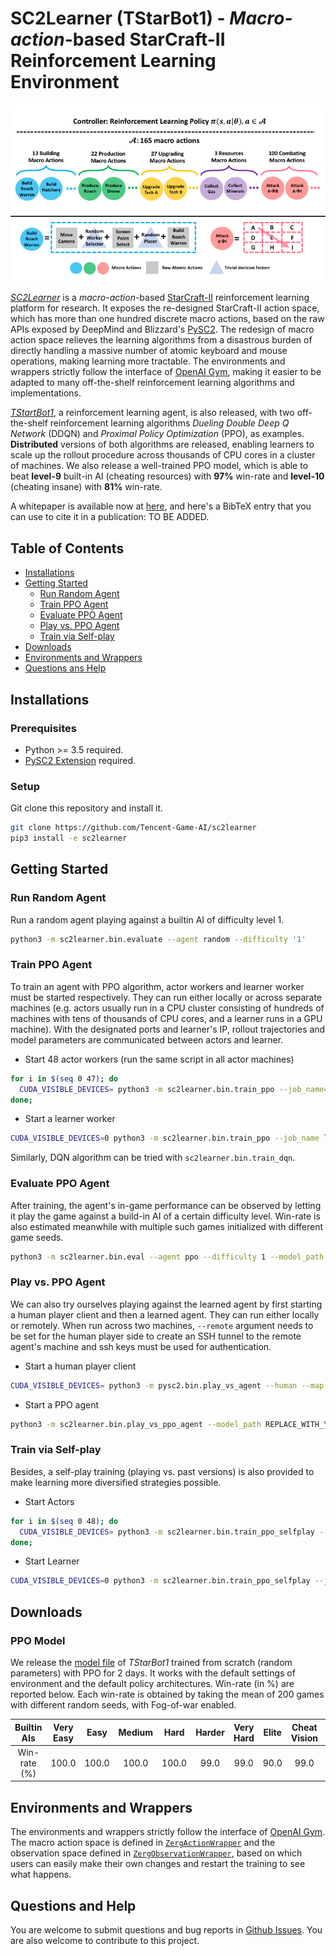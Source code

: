 # SC2Learner (TStarBot1) - *Macro-action*-based StarCraft-II Reinforcement Learning Environment


<p align="center">
<img src="docs/images/overview.png" width=750>
</p>

*[SC2Learner](https://github.com/Tencent-Game-AI/sc2learner)* is a *macro-action*-based [StarCraft-II](https://en.wikipedia.org/wiki/StarCraft_II:_Wings_of_Liberty) reinforcement learning platform for research.
It exposes the re-designed StarCraft-II action space, which has more than one hundred discrete macro actions, based on the raw APIs exposed by DeepMind and Blizzard's [PySC2](https://github.com/deepmind/pysc2).
The redesign of macro action space relieves the learning algorithms from a disastrous burden of directly handling a massive number of atomic keyboard and mouse operations, making learning more tractable.
The environments and wrappers strictly follow the interface of [OpenAI Gym](https://github.com/openai/gym), making it easier to be adapted to many off-the-shelf reinforcement learning algorithms and implementations.

[*TStartBot1*](https://whitepaper-url-to-be-added), a reinforcement learning agent, is also released, with two off-the-shelf reinforcement learning algorithms *Dueling Double Deep Q Network* (DDQN) and *Proximal Policy Optimization* (PPO), as examples.
**Distributed** versions of both algorithms are released, enabling learners to scale up the rollout procedure across thousands of CPU cores in a cluster of machines.
We also release a well-trained PPO model, which is able to beat **level-9** built-in AI (cheating resources) with **97%** win-rate and **level-10** (cheating insane) with **81%** win-rate.  

A whitepaper is available now at [here](https://whitepaper-url-to-be-added), and here's a BibTeX entry that you can use to cite it in a publication: TO BE ADDED.

## Table of Contents
- [Installations](#installations)
- [Getting Started](#getting-started)
 	- [Run Random Agent](#run-random-agent)
	- [Train PPO Agent](#train-ppo-agent)
	- [Evaluate PPO Agent](#evaluate-ppo-agent)
	- [Play vs. PPO Agent](#play-vs.-ppo-agent)
	- [Train via Self-play](#train-via-self-play)
- [Downloads](#downloads)
- [Environments and Wrappers](environments-and-wrappers)
- [Questions ans Help](questions-and-help)


## Installations

### Prerequisites
- Python >= 3.5 required.
- [PySC2 Extension](https://github.com/Tencent-Game-AI/pysc2.git) required.

### Setup
Git clone this repository and install it.
```bash
git clone https://github.com/Tencent-Game-AI/sc2learner
pip3 install -e sc2learner
```

## Getting Started

### Run Random Agent
Run a random agent playing against a builtin AI of difficulty level 1.
```bash
python3 -m sc2learner.bin.evaluate --agent random --difficulty '1'
```

### Train PPO Agent

To train an agent with PPO algorithm, actor workers and learner worker must be started respectively.
They can run either locally or across separate machines (e.g. actors usually run in a CPU cluster consisting of hundreds of machines with tens of thousands of CPU cores, and a learner runs in a GPU machine).
With the designated ports and learner's IP, rollout trajectories and model parameters are communicated between actors and learner. 
- Start 48 actor workers (run the same script in all actor machines) 
```bash
for i in $(seq 0 47); do
  CUDA_VISIBLE_DEVICES= python3 -m sc2learner.bin.train_ppo --job_name=actor --learner_ip localhost &
done;
```

- Start a learner worker
```bash
CUDA_VISIBLE_DEVICES=0 python3 -m sc2learner.bin.train_ppo --job_name learner
```

Similarly, DQN algorithm can be tried with `sc2learner.bin.train_dqn`.

### Evaluate PPO Agent
After training, the agent's in-game performance can be observed by letting it play the game against a build-in AI of a certain difficulty level.
Win-rate is also estimated meanwhile with multiple such games initialized with different game seeds.
```bash
python3 -m sc2learner.bin.eval --agent ppo --difficulty 1 --model_path REPLACE_WITH_YOUR_OWN_MODLE_PATH
```
###

### Play vs. PPO Agent
We can also try ourselves playing against the learned agent by first starting a human player client and then a learned agent.
They can run either locally or remotely.
When run across two machines, `--remote` argument needs to be set for the human player side to create an SSH tunnel to the remote agent's machine and ssh keys must be used for authentication. 

- Start a human player client
```bash
CUDA_VISIBLE_DEVICES= python3 -m pysc2.bin.play_vs_agent --human --map AbyssalReef --user_race zerg
```

- Start a PPO agent
```bash
python3 -m sc2learner.bin.play_vs_ppo_agent --model_path REPLACE_WITH_YOUR_OWN_MODLE_PATH
```

### Train via Self-play

Besides, a self-play training (playing vs. past versions) is also provided to make learning more diversified strategies possible.

- Start Actors
```bash
for i in $(seq 0 48); do
  CUDA_VISIBLE_DEVICES= python3 -m sc2learner.bin.train_ppo_selfplay --job_name=actor --learner_ip localhost &
done;
```

- Start Learner
```bash
CUDA_VISIBLE_DEVICES=0 python3 -m sc2learner.bin.train_ppo_selfplay --job_name learner
```

## Downloads

### PPO Model

We release the [model file](https://TO-BE-ADDED) of *TStarBot1* trained from scratch (random parameters) with PPO for 2 days.
It works with the default settings of environment and the default policy architectures.
Win-rate (in %) are reported below. Each win-rate is obtained by taking the mean of 200 games with different random seeds, with Fog-of-war enabled.

Builtin AIs |Very<br>Easy|Easy |Medium| Hard|Harder|Very<br>Hard|Elite|Cheat<br>Vision|Cheat<br>Resources|Cheat<br>Insane|
:----------:|:----------:|:---:|:----:|:---:|:----:|:----------:|:---:|:-------------:|:----------------:|:--------------:|
Win-rate (%)|    100.0   |100.0|100.0 |100.0| 99.0 |    99.0    |90.0 |     99.0      |       97.0       |       81.0     |

## Environments and Wrappers

The environments and wrappers strictly follow the interface of [OpenAI Gym](https://github.com/openai/gym).
The macro action space is defined in [`ZergActionWrapper`](https://github.com/Tencent-Game-AI/sc2learner/blob/develop/sc2learner/envs/actions/zerg_action_wrappers.py#L26) and the observation space defined in [`ZergObservationWrapper`](https://github.com/Tencent-Game-AI/sc2learner/blob/develop/sc2learner/envs/observations/zerg_observation_wrappers.py#L24), based on which users can easily make their own changes and restart the training to see what happens.

## Questions and Help
You are welcome to submit questions and bug reports in [Github Issues](https://github.com/Tencent-Game-AI/sc2learner/issues).
You are also welcome to contribute to this project.